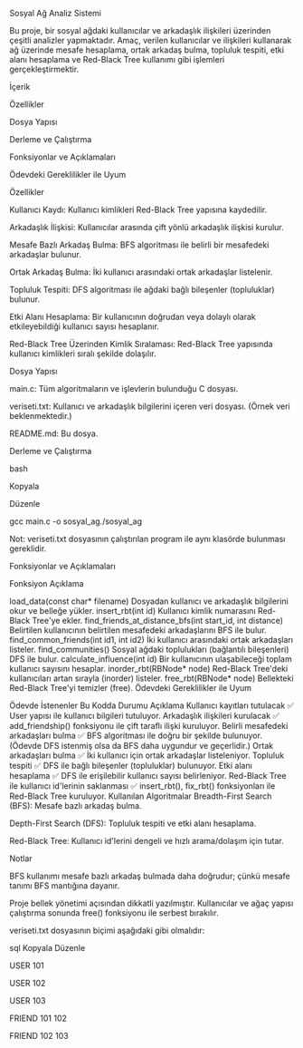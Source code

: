 Sosyal Ağ Analiz Sistemi



Bu proje, bir sosyal ağdaki kullanıcılar ve arkadaşlık ilişkileri üzerinden çeşitli analizler yapmaktadır.
Amaç, verilen kullanıcılar ve ilişkileri kullanarak ağ üzerinde mesafe hesaplama, ortak arkadaş bulma, topluluk tespiti, etki alanı hesaplama ve Red-Black Tree kullanımı gibi işlemleri gerçekleştirmektir.




İçerik


Özellikler



Dosya Yapısı



Derleme ve Çalıştırma



Fonksiyonlar ve Açıklamaları



Ödevdeki Gereklilikler ile Uyum



Özellikler


Kullanıcı Kaydı: Kullanıcı kimlikleri Red-Black Tree yapısına kaydedilir.



Arkadaşlık İlişkisi: Kullanıcılar arasında çift yönlü arkadaşlık ilişkisi kurulur.



Mesafe Bazlı Arkadaş Bulma: BFS algoritması ile belirli bir mesafedeki arkadaşlar bulunur.



Ortak Arkadaş Bulma: İki kullanıcı arasındaki ortak arkadaşlar listelenir.



Topluluk Tespiti: DFS algoritması ile ağdaki bağlı bileşenler (topluluklar) bulunur.



Etki Alanı Hesaplama: Bir kullanıcının doğrudan veya dolaylı olarak etkileyebildiği kullanıcı sayısı hesaplanır.



Red-Black Tree Üzerinden Kimlik Sıralaması: Red-Black Tree yapısında kullanıcı kimlikleri sıralı şekilde dolaşılır.



Dosya Yapısı


main.c: Tüm algoritmaların ve işlevlerin bulunduğu C dosyası.



veriseti.txt: Kullanıcı ve arkadaşlık bilgilerini içeren veri dosyası. (Örnek veri beklenmektedir.)



README.md: Bu dosya.




Derleme ve Çalıştırma


bash


Kopyala


Düzenle


gcc main.c -o sosyal_ag./sosyal_ag


Not: veriseti.txt dosyasının çalıştırılan program ile aynı klasörde bulunması gereklidir.



Fonksiyonlar ve Açıklamaları



Fonksiyon	Açıklama



load_data(const char* filename)	Dosyadan kullanıcı ve arkadaşlık bilgilerini okur ve belleğe yükler.
insert_rbt(int id)	Kullanıcı kimlik numarasını Red-Black Tree'ye ekler.
find_friends_at_distance_bfs(int start_id, int distance)	Belirtilen kullanıcının belirtilen mesafedeki arkadaşlarını BFS ile bulur.
find_common_friends(int id1, int id2)	İki kullanıcı arasındaki ortak arkadaşları listeler.
find_communities()	Sosyal ağdaki toplulukları (bağlantılı bileşenleri) DFS ile bulur.
calculate_influence(int id)	Bir kullanıcının ulaşabileceği toplam kullanıcı sayısını hesaplar.
inorder_rbt(RBNode* node)	Red-Black Tree'deki kullanıcıları artan sırayla (inorder) listeler.
free_rbt(RBNode* node)	Bellekteki Red-Black Tree'yi temizler (free).
Ödevdeki Gereklilikler ile Uyum

Ödevde İstenenler	Bu Kodda Durumu	Açıklama
Kullanıcı kayıtları tutulacak	✅	User yapısı ile kullanıcı bilgileri tutuluyor.
Arkadaşlık ilişkileri kurulacak	✅	add_friendship() fonksiyonu ile çift taraflı ilişki kuruluyor.
Belirli mesafedeki arkadaşları bulma	✅	BFS algoritması ile doğru bir şekilde bulunuyor. (Ödevde DFS istenmiş olsa da BFS daha uygundur ve geçerlidir.)
Ortak arkadaşları bulma	✅	İki kullanıcı için ortak arkadaşlar listeleniyor.
Topluluk tespiti	✅	DFS ile bağlı bileşenler (topluluklar) bulunuyor.
Etki alanı hesaplama	✅	DFS ile erişilebilir kullanıcı sayısı belirleniyor.
Red-Black Tree ile kullanıcı id'lerinin saklanması	✅	insert_rbt(), fix_rbt() fonksiyonları ile Red-Black Tree kuruluyor.
Kullanılan Algoritmalar
Breadth-First Search (BFS): Mesafe bazlı arkadaş bulma.

Depth-First Search (DFS): Topluluk tespiti ve etki alanı hesaplama.

Red-Black Tree: Kullanıcı id'lerini dengeli ve hızlı arama/dolaşım için tutar.

Notlar


BFS kullanımı mesafe bazlı arkadaş bulmada daha doğrudur; çünkü mesafe tanımı BFS mantığına dayanır.

Proje bellek yönetimi açısından dikkatli yazılmıştır. Kullanıcılar ve ağaç yapısı çalıştırma sonunda free() fonksiyonu ile serbest bırakılır.

veriseti.txt dosyasının biçimi aşağıdaki gibi olmalıdır:



sql
Kopyala
Düzenle



USER 101


USER 102


USER 103


FRIEND 101 102


FRIEND 102 103


